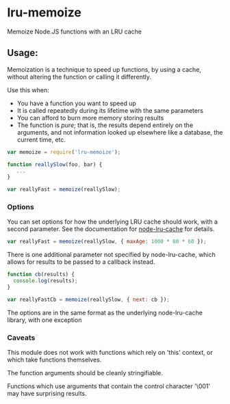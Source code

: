 # lru-memoize

Memoize Node.JS functions with an LRU cache

## Usage:

Memoization is a technique to speed up functions, by using a cache, without altering the function or calling it 
differently.

Use this when:
- You have a function you want to speed up
- It is called repeatedly during its lifetime with the same parameters
- You can afford to burn more memory storing results
- The function is *pure*; that is, the results depend entirely on the arguments, and not information looked up elsewhere like a database, the current time, etc.

```javascript
var memoize = require('lru-memoize');

function reallySlow(foo, bar) {
   ...
}

var reallyFast = memoize(reallySlow);
```

### Options

You can set options for how the underlying LRU cache should work, with a second parameter. See the documentation for [node-lru-cache][1]
for details.

```javascript
var reallyFast = memoize(reallySlow, { maxAge: 1000 * 60 * 60 });
```

There is one additional parameter not specified by node-lru-cache, which allows for results to be passed to a callback instead.

```javascript
function cb(results) {
  console.log(results);
}

var reallyFastCb = memoize(reallySlow, { next: cb });
```

The options are in the same format as the underlying node-lru-cache library, with one exception

### Caveats

This module does not work with functions which rely on 'this' context, or which take functions themselves.

The function arguments should be cleanly stringifiable.

Functions which use arguments that contain the control character '\001' may have surprising results.

[1]: https://github.com/isaacs/node-lru-cache/
